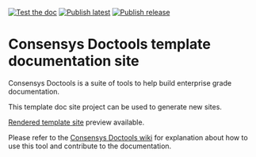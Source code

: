 [![Test the doc](https://github.com/ConsenSys/doctools.template-site/actions/workflows/tests.yml/badge.svg)](https://github.com/ConsenSys/doctools.template-site/actions/workflows/tests.yml)
[![Publish latest](https://github.com/ConsenSys/doctools.template-site/actions/workflows/latest_publish.yml/badge.svg)](https://github.com/ConsenSys/doctools.template-site/actions/workflows/latest_publish.yml)
[![Publish release](https://github.com/ConsenSys/doctools.template-site/actions/workflows/release_publish.yml/badge.svg)](https://github.com/ConsenSys/doctools.template-site/actions/workflows/release_publish.yml)

# Consensys Doctools template documentation site

Consensys Doctools is a suite of tools to help build enterprise grade documentation.

This template doc site project can be used to generate new sites.

[Rendered template site] preview available.

Please refer to the [Consensys Doctools wiki] for explanation about
how to use this tool and contribute to the documentation.

[Consensys Doctools wiki]: https://github.com/Consensys/doctools.template-site/wiki
[Rendered template site]: https://consensys.net/docs/doctools/en/latest/

